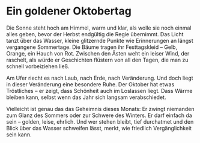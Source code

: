﻿---
layout: post
category: private gedanken
image: /assets/img/oktober.jpg
---
# Ein goldener Oktobertag
Die Sonne steht hoch am Himmel, warm und klar, als wolle sie noch einmal alles geben, bevor der Herbst endgültig die Regie übernimmt. Das Licht tanzt über das Wasser, kleine glitzernde Punkte wie Erinnerungen an längst vergangene Sommertage. Die Bäume tragen ihr Festtagskleid – Gelb, Orange, ein Hauch von Rot. Zwischen den Ästen weht ein leiser Wind, der raschelt, als würde er Geschichten flüstern von all den Tagen, die man zu schnell vorbeiziehen ließ.

Am Ufer riecht es nach Laub, nach Erde, nach Veränderung. Und doch liegt in dieser Veränderung eine besondere Ruhe. Der Oktober hat etwas Tröstliches – er zeigt, dass Schönheit auch im Loslassen liegt. Dass Wärme bleiben kann, selbst wenn das Jahr sich langsam verabschiedet.

Vielleicht ist genau das das Geheimnis dieses Monats: Er zwingt niemanden zum Glanz des Sommers oder zur Schwere des Winters. Er darf einfach da sein – golden, leise, ehrlich. Und wer stehen bleibt, tief durchatmet und den Blick über das Wasser schweifen lässt, merkt, wie friedlich Vergänglichkeit sein kann.
